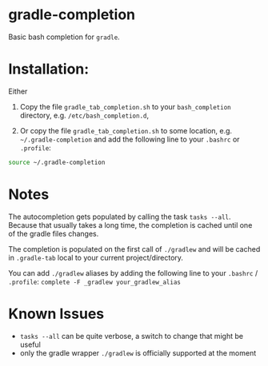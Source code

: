 # gradle-completion

Basic bash completion for ``gradle``.


# Installation:

Either

1. Copy the file ``gradle_tab_completion.sh`` to your ``bash_completion``
directory, e.g. ``/etc/bash_completion.d``,

2. Or copy the file ``gradle_tab_completion.sh`` to some location,
e.g. ``~/.gradle-completion`` and add the following line to your ``.bashrc``
or ``.profile``:

```sh
source ~/.gradle-completion
```


# Notes

The autocompletion gets populated by calling the task ``tasks --all``.
Because that usually takes a long time, the completion is cached until one of
the gradle files changes.

The completion is populated on the first call of ``./gradlew`` and will be
cached in ``.gradle-tab`` local to your current project/directory.

You can add `./gradlew` aliases by adding the following line to your
`.bashrc` / `.profile`: `complete -F _gradlew your_gradlew_alias`


# Known Issues

- ``tasks --all`` can be quite verbose, a switch to change that might be useful
- only the gradle wrapper ``./gradlew`` is officially supported at the moment
